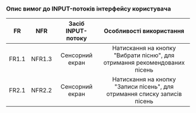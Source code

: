 ### Опис вимог до INPUT-потоків інтерфейсу користувача
| FR | NFR | Засіб INPUT-потоку | Особливості використання |
| -- | :-: | :----------------: | :----------------------: |
| FR1.1 | NFR1.3 | Сенсорний екран | Натискання на кнопку "Вибрати пісню", для отримання рекомендованих пісень |
| FR2.1 | NFR2.2 | Сенсорний екран | Натискання на кнопку "Записи пісень", для отримання списку записів пісень |
